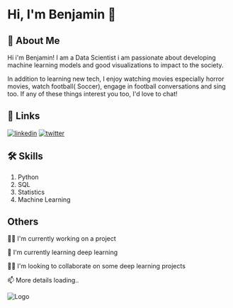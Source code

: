 
# Hi, I'm Benjamin 👋


## 🚀 About Me
Hi i'm Benjamin! I am a Data Scientist i am passionate about developing machine learning models and good visualizations to impact to the society.

In addition to learning new tech, I enjoy watching movies especially horror movies, watch football( Soccer), engage in football conversations and sing too. If any of these things interest you too, I'd love to chat!
## 🔗 Links
[![linkedin](https://img.shields.io/badge/linkedin-0A66C2?style=for-the-badge&logo=linkedin&logoColor=white)](https://www.linkedin.com/in/benjamin-nwandu-406a03175/)
[![twitter](https://img.shields.io/badge/twitter-1DA1F2?style=for-the-badge&logo=twitter&logoColor=white)](https://twitter.com/benichelix)


## 🛠 Skills
1. Python
2. SQL
3. Statistics
4. Machine Learning



## Others

👩‍💻 I'm currently working on a project

🧠 I'm currently learning deep learning

👯‍♀️ I'm looking to collaborate on some deep learning projects

📫 More details loading..





![Logo](https://github-readme-stats.vercel.app/api?username=Beered95&&show_icons=true&title_color=ffffff&icon_color=bb2acf&text_color=daf7dc&bg_color=151515)

